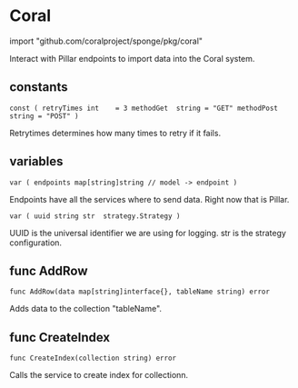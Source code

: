 # Coral

import "github.com/coralproject/sponge/pkg/coral"

Interact with Pillar endpoints to import data into the Coral system.

## constants

``const (
  	retryTimes int    = 3
  	methodGet  string = "GET"
  	methodPost string = "POST"
  )``

Retrytimes determines how many times to retry if it fails.


## variables

``var (
	endpoints map[string]string // model -> endpoint
)``

Endpoints have all the services where to send data. Right now that is Pillar.

  ``var (
  	uuid string
  	str  strategy.Strategy
  )``

UUID is the universal identifier we are using for logging.
str is the strategy configuration.


## func AddRow

  ``func AddRow(data map[string]interface{}, tableName string) error``

Adds data to the collection "tableName".

## func CreateIndex

  ``func CreateIndex(collection string) error``

Calls the service to create index for collectionn.
